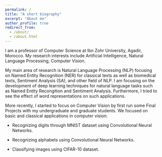 ```yaml
---
permalink: /
title: "A short biography"
excerpt: "About me"
author_profile: true
redirect_from: 
  - /about/
  - /about.html
---
```


I am a professor of Computer Science at Ibn Zohr University, Agadir, Morocco. My research interests include Artificial Intelligence, Natural Language Processing, Computer Vision.

My main area of research is Natural Language Processing (NLP) focusing on Named Entity Recognition (NER) for classical texts as well as biomedical texts, Sentiment Analysis (SA), and other field of NLP. I am focusing on the development of deep learning techniques for natural language tasks such as Named Entity Recongition and Sentiment Analysis. Furthermore, I tried to see the effect of word representations on such applications.  

More recently, I started to focus on Computer Vision by first run some Final Projects with my undergraduate and graduate students. We focused on basic and classical applications in computer vision:

* Recognizing digits through MNIST dataset using Convolutional Neural Networks.

* Recognizing alphabets using Convolutional Neural Networks.

* Classifying images using CIFAR-10 dataset.
